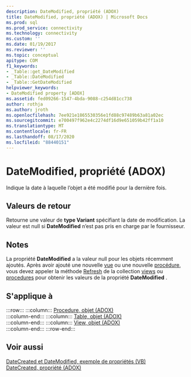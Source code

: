 ```yaml
---
description: DateModified, propriété (ADOX)
title: DateModified, propriété (ADOX) | Microsoft Docs
ms.prod: sql
ms.prod_service: connectivity
ms.technology: connectivity
ms.custom: ''
ms.date: 01/19/2017
ms.reviewer: ''
ms.topic: conceptual
apitype: COM
f1_keywords:
- _Table::get_DateModified
- _Table::DateModified
- _Table::GetDateModified
helpviewer_keywords:
- DateModified property [ADOX]
ms.assetid: fed09266-1547-4bda-9088-c254d81cc738
author: rothja
ms.author: jroth
ms.openlocfilehash: 7ee921e1865530356e1fd88c97489b63a81a02ec
ms.sourcegitcommit: e700497f962e4c2274df16d9e651059b42ff1a10
ms.translationtype: MT
ms.contentlocale: fr-FR
ms.lasthandoff: 08/17/2020
ms.locfileid: "88440151"
---
```

# <a name="datemodified-property-adox"></a>DateModified, propriété (ADOX)
Indique la date à laquelle l’objet a été modifié pour la dernière fois.  
  
## <a name="return-values"></a>Valeurs de retour  
 Retourne une valeur de **type Variant** spécifiant la date de modification. La valeur est null si **DateModified** n’est pas pris en charge par le fournisseur.  
  
## <a name="remarks"></a>Notes  
 La propriété **DateModified** a la valeur null pour les objets récemment ajoutés. Après avoir ajouté une nouvelle [vue](../../../ado/reference/adox-api/view-object-adox.md) ou une nouvelle [procédure](../../../ado/reference/adox-api/procedure-object-adox.md), vous devez appeler la méthode [Refresh](../../../ado/reference/ado-api/refresh-method-ado.md) de la collection [views](../../../ado/reference/adox-api/views-collection-adox.md) ou [procedures](../../../ado/reference/adox-api/procedures-collection-adox.md) pour obtenir les valeurs de la propriété **DateModified** .  
  
## <a name="applies-to"></a>S'applique à  

:::row:::
    :::column:::
        [Procedure, objet (ADOX)](../../../ado/reference/adox-api/procedure-object-adox.md)  
    :::column-end:::
    :::column:::
        [Table, objet (ADOX)](../../../ado/reference/adox-api/table-object-adox.md)  
    :::column-end:::
    :::column:::
        [View, objet (ADOX)](../../../ado/reference/adox-api/view-object-adox.md)  
    :::column-end:::
:::row-end:::

## <a name="see-also"></a>Voir aussi  
 [DateCreated et DateModified, exemple de propriétés (VB)](../../../ado/reference/adox-api/datecreated-and-datemodified-properties-example-vb.md)   
 [DateCreated, propriété (ADOX)](../../../ado/reference/adox-api/datecreated-property-adox.md)
